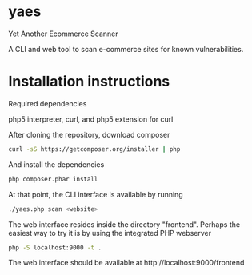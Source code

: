 # yaes
Yet Another Ecommerce Scanner

A CLI and web tool to scan e-commerce sites for known vulnerabilities.

# Installation instructions

Required dependencies

php5 interpreter, curl, and php5 extension for curl

After cloning the repository, download composer

```bash
curl -sS https://getcomposer.org/installer | php
```

And install the dependencies

```bash
php composer.phar install
```

At that point, the CLI interface is available by running

```bash
./yaes.php scan <website>
```

The web interface resides inside the directory "frontend". Perhaps the easiest way to try it is by using the integrated PHP webserver

```bash
php -S localhost:9000 -t .
```

The web interface should be available at http://localhost:9000/frontend
